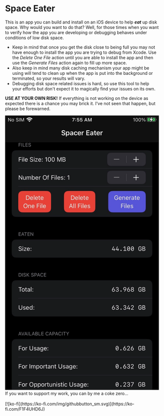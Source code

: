 # Space Eater

This is an app you can build and install on an iOS device to help _**eat**_ up disk space. Why would you want to do that? Well, for those times when you want to verify how the app you are developing or debugging behaves under conditions of low disk space. 

* Keep in mind that once you get the disk close to being full you may not have enough to install the app you are trying to debug from Xcode. Use the _Delete One File_ action until you are able to install the app and then use the _Generate Files_ action again to fill up more space.
* Also keep in mind many disk caching mechanism your app might be using will tend to clean up when the app is put into the background or terminated, so your results will vary.
* Debugging disk space related issues is hard, so use this tool to help your efforts but don't expect it to magically find your issues on its own.

**USE AT YOUR OWN RISK!**
If everything is not working on the device as expected there is a chance you may brick it. I've not seen that happen, but please be forewarned. 
<br>

<img src='/Images/Screenshot1.png' border='0' alt='A screenshot of the primary screen of the app' />

<br>
If you want to support my work, you can by me a coke zero... <br><br>
[![ko-fi](https://ko-fi.com/img/githubbutton_sm.svg)](https://ko-fi.com/F1F4UHD6J)


